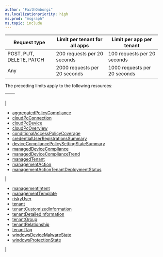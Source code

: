 ```yaml
---
author: "FaithOmbongi"
ms.localizationpriority: high
ms.prod: "msgraph"
ms.topic: include
---
```

<!-- markdownlint-disable MD041 -->

| Request type | Limit per tenant for all apps | Limit per app per tenant |
| ------------ | ----------------------------- | ------------------------ |
| POST, PUT, DELETE, PATCH | 200 requests per 20 seconds | 100 requests per 20 seconds |
| Any | 2000 requests per 20 seconds | 1000 requests per 20 seconds |

The preceding limits apply to the following resources:  

| <!-- fake header--> | <!-- fake header--> |
|--|--|

|<ul> <li> [aggregatedPolicyCompliance](/graph/api/resources/managedTenants-aggregatedpolicycompliance) <li> [cloudPcConnection](/graph/api/resources/managedTenants-cloudpcconnection) <li> [cloudPcDevice](/graph/api/resources/managedTenants-cloudpcdevice) <li> [cloudPcOverview](/graph/api/resources/managedTenants-cloudpcoverview) <li> [conditionalAccessPolicyCoverage](/graph/api/resources/managedTenants-conditionalaccesspolicycoverage) <li> [credentialUserRegistrationsSummary](/graph/api/resources/managedTenants-credentialuserregistrationssummary) <li> [deviceCompliancePolicySettingStateSummary](/graph/api/resources/managedTenants-devicecompliancepolicysettingstatesummary) <li> [managedDeviceCompliance](/graph/api/resources/managedTenants-manageddevicecompliance) <li> [managedDeviceComplianceTrend](/graph/api/resources/managedTenants-manageddevicecompliancetrend) <li> [managedTenant](/graph/api/resources/managedTenants-managedtenant) <li> [managementAction](/graph/api/resources/managedTenants-managementaction) <li> [managementActionTenantDeploymentStatus](/graph/api/resources/managedTenants-managementactiontenantdeploymentstatus)  </ul>| <ul><li> [managementIntent](/graph/api/resources/managedTenants-managementintent) <li> [managementTemplate](/graph/api/resources/managedTenants-managementtemplate) <li> [riskyUser](/graph/api/resources/riskyuser) <li> [tenant](/graph/api/resources/managedTenants-tenant) <li> [tenantCustomizedInformation](/graph/api/resources/managedTenants-tenantcustomizedinformation) <li> [tenantDetailedInformation](/graph/api/resources/managedTenants-tenantdetailedinformation) <li> [tenantGroup](/graph/api/resources/managedTenants-tenantgroup) <li> [tenantRelationship](/graph/api/resources/tenantrelationship) <li> [tenantTag](/graph/api/resources/managedTenants-tenanttag) <li> [windowsDeviceMalwareState](/graph/api/resources/managedTenants-windowsdevicemalwarestate) <li> [windowsProtectionState](/graph/api/resources/managedTenants-windowsprotectionstate) </ul>|

